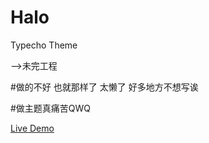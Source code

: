 # Halo
Typecho Theme

-->未完工程

#做的不好 也就那样了 太懒了 好多地方不想写诶

#做主题真痛苦QWQ

[Live Demo](https://ciyuanai.net/?theme=Halo)


